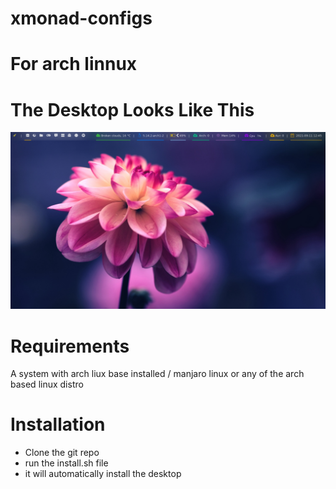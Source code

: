 # xmonad-configs
# For arch linnux

# The Desktop Looks Like This

![alt text](https://github.com/olxclone/xmonad-configs/blob/main/readme.png)

# Requirements
  A system with arch liux base installed / manjaro linux
  or any of the arch based linux distro
  
# Installation
 
* Clone the git repo
* run the install.sh file 
* it will automatically install the desktop
